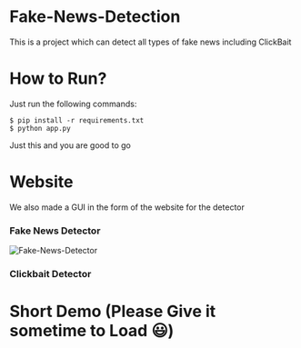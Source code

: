 # Fake-News-Detection
This is a project which can detect all types of fake news including ClickBait

# How to Run?

Just run the following commands:
```
$ pip install -r requirements.txt
$ python app.py
```
Just this and you are good to go

# Website

We also made a GUI in the form of the website for the detector

### Fake News Detector
![Fake-News-Detector](../demo_assets/fakenews.JPG)

### Clickbait Detector

# Short Demo (Please Give it sometime to Load 😃)
